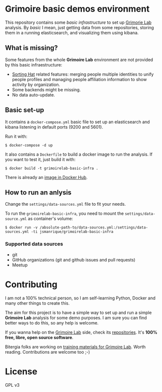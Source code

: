 # Grimoire basic demos environment

This repository contains some *basic infrastructure* to set up [Grimorie Lab](http://grimoirelab.github.io) analysis. By *basic* I mean, just getting data from some repositories, storing them in a running elasticsearch, and visualizing them using kibana.

## What is missing?

Some features from the whole **Grimoire Lab** environment are not provided by this basic infraestructure:
* [Sorting Hat](https://github.com/grimoirelab/sortinghat) related features: merging people multiple identities to unify people profiles and managing people affiliation information to show activity by organization.
* Some backends might be missing.
* No data auto-update.

## Basic set-up

It contains a `docker-compose.yml` basic file to set up an elasticsearch and kibana listening in default ports (9200 and 5601).

Run it with:
```
$ docker-compose -d up
``` 

It also contains a `Dockerfile` to build a docker image to run the analysis. If you want to test it, just build it with:

```
$ docker build -t grimoirelab-basic-infra .
```

There is already an [image in Docker Hub](https://hub.docker.com/r/jsmanrique/grimoirelab-basic-infra/).


## How to run an anlysis

Change the `settings/data-sources.yml` file to fit your needs.

To run the `grimoirelab-basic-infra`, you need to mount the `settings/data-source.yml` as container's volume:
```
$ docker run -v /absolute-path-to/data-sources.yml:/settings/data-sources.yml -ti jsmanrique/grimoirelab-basic-infra
```

### Supported data sources

* git
* GitHub organizations (git and github issues and pull requests)
* Meetup

# Contributing

I am not a 100% technical person, so I am self-learning Python, Docker and many other things to create this. 

The aim for this project is to have a simple way to set up and run a simple **Grimoire Lab** analysis for some demo purposes. I am sure you can find better ways to do this, so any help is welcome.

If you wanna help on the [Grimoire Lab](http://grimoirelab.github.io) side, check its [repositories](https://github.com/grimoirelab). It's **100% free, libre, open source software**.

Bitergia folks are working on [training materials for Grimoire Lab](https://www.gitbook.com/book/jgbarah/grimoirelab-training/details). Worth reading. Contributions are welcome too ;-)

# License

GPL v3
